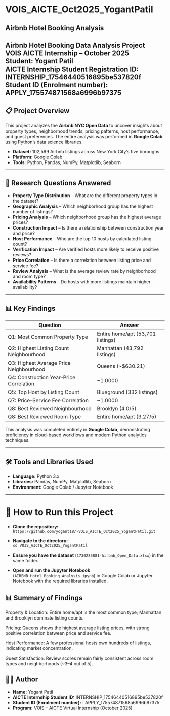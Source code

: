 

# VOIS_AICTE_Oct2025_YogantPatil 
## Airbnb Hotel Booking Analysis  

**Airbnb Hotel Booking Data Analysis Project**  
**VOIS AICTE Internship – October 2025**  
**Student:** Yogant Patil  
**AICTE Internship Student Registration ID:** INTERNSHIP_17546440516895be537820f  
**Student ID (Enrolment number):** APPLY_175574871568a6996b97375  
---

## 📋 Project Overview  
This project analyzes the **Airbnb NYC Open Data** to uncover insights about property types, neighborhood trends, pricing patterns, host performance, and guest preferences. The entire analysis was performed in **Google Colab** using Python’s data science libraries.  

- **Dataset:** 102,599 Airbnb listings across New York City’s five boroughs  
- **Platform:** Google Colab  
- **Tools:** Python, Pandas, NumPy, Matplotlib, Seaborn  

---

## 🎯 Research Questions Answered  
- **Property Type Distribution** – What are the different property types in the dataset?  
- **Geographic Analysis** – Which neighborhood group has the highest number of listings?  
- **Pricing Analysis** – Which neighborhood group has the highest average prices?  
- **Construction Impact** – Is there a relationship between construction year and price?  
- **Host Performance** – Who are the top 10 hosts by calculated listing count?  
- **Verification Impact** – Are verified hosts more likely to receive positive reviews?  
- **Price Correlation** – Is there a correlation between listing price and service fee?  
- **Review Analysis** – What is the average review rate by neighborhood and room type?  
- **Availability Patterns** – Do hosts with more listings maintain higher availability?  

---

## 📊 Key Findings  

| Question | Answer |  
|----------|--------|  
| Q1: Most Common Property Type | Entire home/apt (53,701 listings) |  
| Q2: Highest Listing Count Neighbourhood | Manhattan (43,792 listings) |  
| Q3: Highest Average Price Neighbourhood | Queens (~$630.21) |  
| Q4: Construction Year–Price Correlation | ~1.0000 |  
| Q5: Top Host by Listing Count | Blueground (332 listings) |  
| Q7: Price–Service Fee Correlation | ~1.0000 |  
| Q8: Best Reviewed Neighbourhood | Brooklyn (4.0/5) |  
| Q8: Best Reviewed Room Type | Entire home/apt (3.27/5) |  

This analysis was completed entirely in **Google Colab**, demonstrating proficiency in cloud-based workflows and modern Python analytics techniques.  

---

## 🛠️ Tools and Libraries Used  
- **Language:** Python 3.x  
- **Libraries:** Pandas, NumPy, Matplotlib, Seaborn  
- **Environment:** Google Colab / Jupyter Notebook  

---

# 🚀 How to Run this Project  

- **Clone the repository:**  
  `https://github.com/yogant18/-VOIS_AICTE_Oct2025_YogantPatil.git`  

- **Navigate to the directory:**  
  `cd VOIS_AICTE_Oct2025_YogantPatil`  

- **Ensure you have the dataset** (`1730285881-Airbnb_Open_Data.xlsx`) in the same folder.  

- **Open and run the Jupyter Notebook** (`AIRBNB_Hotel_Booking_Analysis.ipynb`) in Google Colab or Jupyter Notebook with the required libraries installed.  

## 📊 Summary of Findings
Property & Location: Entire home/apt is the most common type; Manhattan and Brooklyn dominate listing counts.

Pricing: Queens shows the highest average listing prices, with strong positive correlation between price and service fee.

Host Performance: A few professional hosts own hundreds of listings, indicating market concentration.

Guest Satisfaction: Review scores remain fairly consistent across room types and neighborhoods (~3–4 out of 5).

## 👨‍💻 Author  

- **Name:** Yogant Patil  
- **AICTE Internship Student ID:** INTERNSHIP_17546440516895be537820f         
- **Student ID (Enrolment number):** : APPLY_175574871568a6996b97375   
- **Program:** VOIS – AICTE Virtual Internship (October 2025)  
